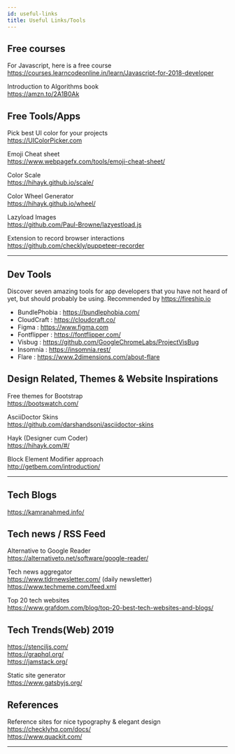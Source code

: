```yaml
---
id: useful-links
title: Useful Links/Tools
---
```


## Free courses

For Javascript, here is a free course   
https://courses.learncodeonline.in/learn/Javascript-for-2018-developer


Introduction to Algorithms book   
https://amzn.to/2A1B0Ak


## Free Tools/Apps

Pick best UI color for your projects   
https://UIColorPicker.com


Emoji Cheat sheet   
https://www.webpagefx.com/tools/emoji-cheat-sheet/


Color Scale   
https://hihayk.github.io/scale/


Color Wheel Generator   
https://hihayk.github.io/wheel/


Lazyload Images   
https://github.com/Paul-Browne/lazyestload.js


Extension to record browser interactions   
https://github.com/checkly/puppeteer-recorder 

---

## Dev Tools

Discover seven amazing tools for app developers that you have not heard of yet, but should probably be using. 
Recommended by https://fireship.io

- BundlePhobia :  https://bundlephobia.com/
- CloudCraft : https://cloudcraft.co/
- Figma : https://www.figma.com
- Fontflipper : https://fontflipper.com/
- Visbug : https://github.com/GoogleChromeLabs/ProjectVisBug
- Insomnia : https://insomnia.rest/
- Flare : https://www.2dimensions.com/about-flare


## Design Related, Themes & Website Inspirations

Free themes for Bootstrap  
https://bootswatch.com/

AsciiDoctor Skins  
https://github.com/darshandsoni/asciidoctor-skins

Hayk (Designer cum Coder)  
https://hihayk.com/#/

Block Element Modifier approach  
http://getbem.com/introduction/

---

## Tech Blogs

https://kamranahmed.info/


## Tech news / RSS Feed

Alternative to Google Reader  
https://alternativeto.net/software/google-reader/

Tech news aggregator  
https://www.tldrnewsletter.com/  (daily newsletter)  
https://www.techmeme.com/feed.xml

Top 20 tech websites  
https://www.grafdom.com/blog/top-20-best-tech-websites-and-blogs/


## Tech Trends(Web) 2019

https://stenciljs.com/  
https://graphql.org/  
https://jamstack.org/  

Static site generator  
https://www.gatsbyjs.org/  


## References

Reference sites for nice typography & elegant design  
https://checklyhq.com/docs/  
https://www.quackit.com/  

--- 
